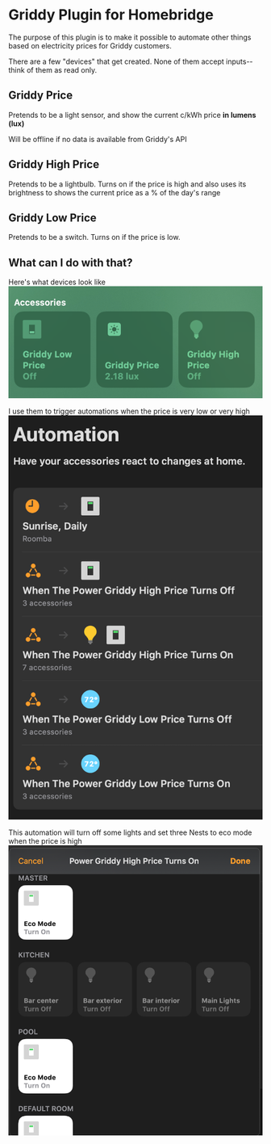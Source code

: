 # Griddy Plugin for Homebridge

The purpose of this plugin is to make it possible to automate other things based on electricity prices for Griddy customers.

There are a few "devices" that get created. None of them accept inputs--think of them as read only.

## Griddy Price

Pretends to be a light sensor, and show the current c/kWh price **in lumens (lux)**

Will be offline if no data is available from Griddy's API

## Griddy High Price

Pretends to be a lightbulb. Turns on if the price is high and also uses its brightness to shows the current price as a % of the day's range

## Griddy Low Price

Pretends to be a switch. Turns on if the price is low.

## What can I do with that?

Here's what devices look like
![Device Example](https://raw.githubusercontent.com/mshanemc/homebridge-griddy/master/assets/example%20devices.png)

I use them to trigger automations when the price is very low or very high
![Automations](https://raw.githubusercontent.com/mshanemc/homebridge-griddy/master/assets/example%20automations.png)

This automation will turn off some lights and set three Nests to eco mode when the price is high
![Automation Detail](https://raw.githubusercontent.com/mshanemc/homebridge-griddy/master/assets/example%20automation%20details.png)
